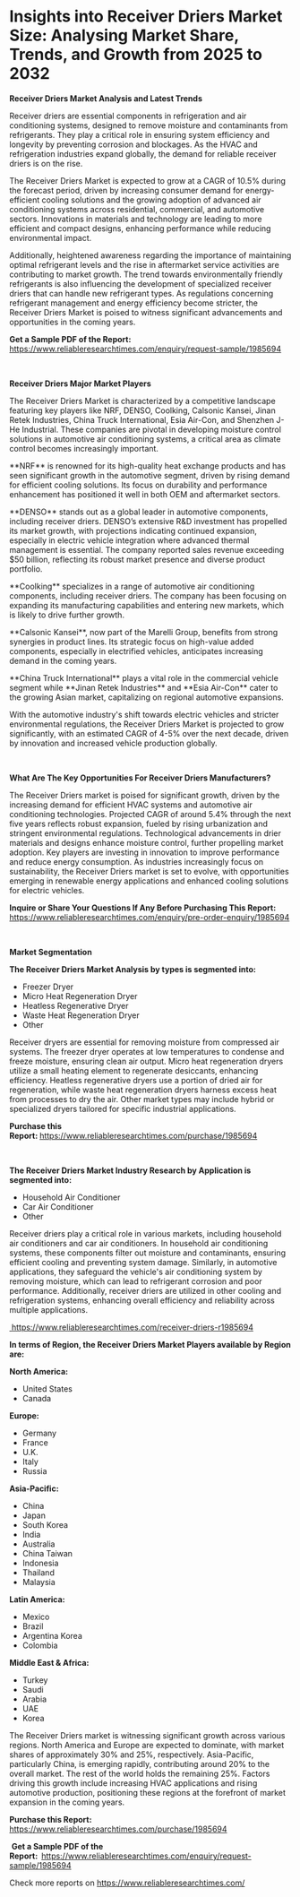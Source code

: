 <p><h1>Insights into Receiver Driers Market Size: Analysing Market Share, Trends, and Growth from 2025 to 2032</h1></p><p><strong>Receiver Driers Market Analysis and Latest Trends</strong></p>
<p><p>Receiver driers are essential components in refrigeration and air conditioning systems, designed to remove moisture and contaminants from refrigerants. They play a critical role in ensuring system efficiency and longevity by preventing corrosion and blockages. As the HVAC and refrigeration industries expand globally, the demand for reliable receiver driers is on the rise.</p><p>The Receiver Driers Market is expected to grow at a CAGR of 10.5% during the forecast period, driven by increasing consumer demand for energy-efficient cooling solutions and the growing adoption of advanced air conditioning systems across residential, commercial, and automotive sectors. Innovations in materials and technology are leading to more efficient and compact designs, enhancing performance while reducing environmental impact. </p><p>Additionally, heightened awareness regarding the importance of maintaining optimal refrigerant levels and the rise in aftermarket service activities are contributing to market growth. The trend towards environmentally friendly refrigerants is also influencing the development of specialized receiver driers that can handle new refrigerant types. As regulations concerning refrigerant management and energy efficiency become stricter, the Receiver Driers Market is poised to witness significant advancements and opportunities in the coming years.</p></p>
<p><strong>Get a Sample PDF of the Report:&nbsp;</strong> <a href="https://www.reliableresearchtimes.com/enquiry/request-sample/1985694?utm_campaign=2997&utm_medium=2&utm_source=Github&utm_content=ia&utm_term=10042025&utm_id=receiver-driers">https://www.reliableresearchtimes.com/enquiry/request-sample/1985694</a></p>
<p>&nbsp;</p>
<p><strong>Receiver Driers Major Market Players</strong></p>
<p><p>The Receiver Driers Market is characterized by a competitive landscape featuring key players like NRF, DENSO, Coolking, Calsonic Kansei, Jinan Retek Industries, China Truck International, Esia Air-Con, and Shenzhen J-He Industrial. These companies are pivotal in developing moisture control solutions in automotive air conditioning systems, a critical area as climate control becomes increasingly important.</p><p>**NRF** is renowned for its high-quality heat exchange products and has seen significant growth in the automotive segment, driven by rising demand for efficient cooling solutions. Its focus on durability and performance enhancement has positioned it well in both OEM and aftermarket sectors.</p><p>**DENSO** stands out as a global leader in automotive components, including receiver driers. DENSO’s extensive R&D investment has propelled its market growth, with projections indicating continued expansion, especially in electric vehicle integration where advanced thermal management is essential. The company reported sales revenue exceeding $50 billion, reflecting its robust market presence and diverse product portfolio.</p><p>**Coolking** specializes in a range of automotive air conditioning components, including receiver driers. The company has been focusing on expanding its manufacturing capabilities and entering new markets, which is likely to drive further growth.</p><p>**Calsonic Kansei**, now part of the Marelli Group, benefits from strong synergies in product lines. Its strategic focus on high-value added components, especially in electrified vehicles, anticipates increasing demand in the coming years.</p><p>**China Truck International** plays a vital role in the commercial vehicle segment while **Jinan Retek Industries** and **Esia Air-Con** cater to the growing Asian market, capitalizing on regional automotive expansions. </p><p>With the automotive industry's shift towards electric vehicles and stricter environmental regulations, the Receiver Driers Market is projected to grow significantly, with an estimated CAGR of 4-5% over the next decade, driven by innovation and increased vehicle production globally.</p></p>
<p>&nbsp;</p>
<p><strong>What Are The Key Opportunities For Receiver Driers Manufacturers?</strong></p>
<p><p>The Receiver Driers market is poised for significant growth, driven by the increasing demand for efficient HVAC systems and automotive air conditioning technologies. Projected CAGR of around 5.4% through the next five years reflects robust expansion, fueled by rising urbanization and stringent environmental regulations. Technological advancements in drier materials and designs enhance moisture control, further propelling market adoption. Key players are investing in innovation to improve performance and reduce energy consumption. As industries increasingly focus on sustainability, the Receiver Driers market is set to evolve, with opportunities emerging in renewable energy applications and enhanced cooling solutions for electric vehicles.</p></p>
<p><strong>Inquire or Share Your Questions If Any Before Purchasing This Report:</strong> <a href="https://www.reliableresearchtimes.com/enquiry/pre-order-enquiry/1985694?utm_campaign=2997&utm_medium=2&utm_source=Github&utm_content=ia&utm_term=10042025&utm_id=receiver-driers">https://www.reliableresearchtimes.com/enquiry/pre-order-enquiry/1985694</a></p>
<p>&nbsp;</p>
<p><strong>Market Segmentation</strong></p>
<p><strong>The Receiver Driers Market Analysis by types is segmented into:</strong></p>
<p><ul><li>Freezer Dryer</li><li>Micro Heat Regeneration Dryer</li><li>Heatless Regenerative Dryer</li><li>Waste Heat Regeneration Dryer</li><li>Other</li></ul></p>
<p><p>Receiver dryers are essential for removing moisture from compressed air systems. The freezer dryer operates at low temperatures to condense and freeze moisture, ensuring clean air output. Micro heat regeneration dryers utilize a small heating element to regenerate desiccants, enhancing efficiency. Heatless regenerative dryers use a portion of dried air for regeneration, while waste heat regeneration dryers harness excess heat from processes to dry the air. Other market types may include hybrid or specialized dryers tailored for specific industrial applications.</p></p>
<p><strong>Purchase this Report:&nbsp;</strong><a href="https://www.reliableresearchtimes.com/purchase/1985694?utm_campaign=2997&utm_medium=2&utm_source=Github&utm_content=ia&utm_term=10042025&utm_id=receiver-driers">https://www.reliableresearchtimes.com/purchase/1985694</a></p>
<p>&nbsp;</p>
<p><strong>The Receiver Driers Market Industry Research by Application is segmented into:</strong></p>
<p><ul><li>Household Air Conditioner</li><li>Car Air Conditioner</li><li>Other</li></ul></p>
<p><p>Receiver driers play a critical role in various markets, including household air conditioners and car air conditioners. In household air conditioning systems, these components filter out moisture and contaminants, ensuring efficient cooling and preventing system damage. Similarly, in automotive applications, they safeguard the vehicle's air conditioning system by removing moisture, which can lead to refrigerant corrosion and poor performance. Additionally, receiver driers are utilized in other cooling and refrigeration systems, enhancing overall efficiency and reliability across multiple applications.</p></p>
<p><a href="https://www.reliableresearchtimes.com/receiver-driers-r1985694?utm_campaign=2997&utm_medium=2&utm_source=Github&utm_content=ia&utm_term=10042025&utm_id=receiver-driers">&nbsp;https://www.reliableresearchtimes.com/receiver-driers-r1985694</a></p>
<p><strong>In terms of Region, the Receiver Driers Market Players available by Region are:</strong></p>
<p>
    <p> <strong> North America: </strong>
        <ul>
            <li>United States</li>
            <li>Canada</li>
        </ul>
        </p> 
    <p> <strong> Europe: </strong>
        <ul>
            <li>Germany</li>
            <li>France</li>
            <li>U.K.</li>
            <li>Italy</li>
            <li>Russia</li>
        </ul>
        </p> 
    <p> <strong> Asia-Pacific: </strong>
        <ul>
            <li>China</li>
            <li>Japan</li>
            <li>South Korea</li>
            <li>India</li>
            <li>Australia</li>
            <li>China Taiwan</li>
            <li>Indonesia</li>
            <li>Thailand</li>
            <li>Malaysia</li>
        </ul>
        </p> 
    <p> <strong> Latin America: </strong>
        <ul>
            <li>Mexico</li>
            <li>Brazil</li>
            <li>Argentina Korea</li>
            <li>Colombia</li>
        </ul>
        </p> 
    <p> <strong> Middle East & Africa: </strong>
        <ul>
            <li>Turkey</li>
            <li>Saudi</li>
            <li>Arabia</li>
            <li>UAE</li>
            <li>Korea</li>
        </ul>
    </p>
    </p>
<p><p>The Receiver Driers market is witnessing significant growth across various regions. North America and Europe are expected to dominate, with market shares of approximately 30% and 25%, respectively. Asia-Pacific, particularly China, is emerging rapidly, contributing around 20% to the overall market. The rest of the world holds the remaining 25%. Factors driving this growth include increasing HVAC applications and rising automotive production, positioning these regions at the forefront of market expansion in the coming years.</p></p>
<p><strong>Purchase this Report: </strong><a href="https://www.reliableresearchtimes.com/purchase/1985694?utm_campaign=2997&utm_medium=2&utm_source=Github&utm_content=ia&utm_term=10042025&utm_id=receiver-driers">https://www.reliableresearchtimes.com/purchase/1985694</a></p>
<p>&nbsp;<strong>Get a Sample PDF of the Report:&nbsp;&nbsp;</strong><a href="https://www.reliableresearchtimes.com/enquiry/request-sample/1985694?utm_campaign=2997&utm_medium=2&utm_source=Github&utm_content=ia&utm_term=10042025&utm_id=receiver-driers">https://www.reliableresearchtimes.com/enquiry/request-sample/1985694</a></p>
<p><strong></strong></p>
<p>Check more reports on <a href="https://www.reliableresearchtimes.com/?utm_campaign=2997&utm_medium=2&utm_source=Github&utm_content=ia&utm_term=10042025&utm_id=receiver-driers">https://www.reliableresearchtimes.com/</a></p>